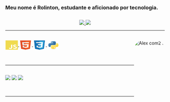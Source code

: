 ### Meu nome é Rolinton, estudante e aficionado por tecnologia.
##
 
 <div align="center">
   <a href="https://github.com/Rolinton">
   <img height="180em" src="https://github-readme-stats.vercel.app/api?username=Rolinton&show_icons=true&theme=radical&include_all_commits=true&count_private=true"/>
   <img height="180em" src="https://github-readme-stats.vercel.app/api/top-langs/?username=Rolinton&layout=compact&langs_count=7&theme=radical"/>
 </div>
<hr>
 <div style="display: inline_block"><br>
   <img align="center" alt="Js" height="30" width="40" src="https://raw.githubusercontent.com/devicons/devicon/master/icons/javascript/javascript-plain.svg">
   <img align="center" alt="HTML" height="30" width="40" src="https://raw.githubusercontent.com/devicons/devicon/master/icons/html5/html5-original.svg">
   <img align="center" alt="CSS" height="30" width="40" src="https://raw.githubusercontent.com/devicons/devicon/master/icons/css3/css3-original.svg">
   <img align="center" alt="Python" height="30" width="40" src="https://raw.githubusercontent.com/devicons/devicon/master/icons/python/python-original.svg">
 
   <img  alt="Alex com2 a" height="200" style="border-radius:30px" align="right" src="https://media.giphy.com/media/8p5mXt9wKFTs4/giphy.gif">
 </div>
<br><br><hr><br>
<div> 
 <a href="#" target="_blank"><img src="https://img.shields.io/badge/Discord-7289DA?style=for-the-badge&logo=discord&logoColor=white" target="_blank"></a> 
  <a href = "#"><img src="https://img.shields.io/badge/-Gmail-%23333?style=for-the-badge&logo=gmail&logoColor=white" target="_blank"></a>
  <a href="#" target="_blank"><img src="https://img.shields.io/badge/-LinkedIn-%230077B5?style=for-the-badge&logo=linkedin&logoColor=white" target="_blank"></a> 
<br><br><br><hr> 
</div>
